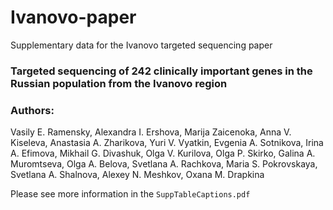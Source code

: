 # Ivanovo-paper
Supplementary data for the Ivanovo targeted sequencing paper

### Targeted sequencing of 242 clinically important genes in the Russian  population from the Ivanovo region

### Authors: 
Vasily E. Ramensky, Alexandra I. Ershova, Marija Zaicenoka, Anna V. Kiseleva, Anastasia A.
Zharikova, Yuri V. Vyatkin, Evgenia A. Sotnikova, Irina A. Efimova, Mikhail G. Divashuk,
Olga V. Kurilova, Olga P. Skirko, Galina A. Muromtseva, Olga A. Belova, Svetlana A.
Rachkova, Maria S. Pokrovskaya, Svetlana A. Shalnova, Alexey N. Meshkov, Oxana M. Drapkina

Please see more information in the `SuppTableCaptions.pdf`
